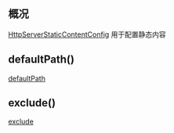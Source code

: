## 概况

[HttpServerStaticContentConfig](/API/Network/HttpServer/HttpServerStaticContentConfig/README.md)
用于配置静态内容

## defaultPath()

[defaultPath](defaultPath.md ":include")

## exclude()

[exclude](exclude.md ":include")